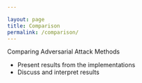 ```yaml
---

layout: page
title: Comparison
permalink: /comparison/
---
```



Comparing Adversarial Attack Methods

- Present results from the implementations
- Discuss and interpret results

